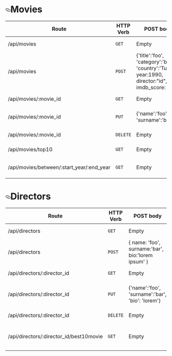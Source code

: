 <h1><a id="user-content-movies" class="anchor" aria-hidden="true" href="#movies"><svg class="octicon octicon-link" viewBox="0 0 16 16" version="1.1" width="16" height="16" aria-hidden="true"><path fill-rule="evenodd" d="M4 9h1v1H4c-1.5 0-3-1.69-3-3.5S2.55 3 4 3h4c1.45 0 3 1.69 3 3.5 0 1.41-.91 2.72-2 3.25V8.59c.58-.45 1-1.27 1-2.09C10 5.22 8.98 4 8 4H4c-.98 0-2 1.22-2 2.5S3 9 4 9zm9-3h-1v1h1c1 0 2 1.22 2 2.5S13.98 12 13 12H9c-.98 0-2-1.22-2-2.5 0-.83.42-1.64 1-2.09V6.25c-1.09.53-2 1.84-2 3.25C6 11.31 7.55 13 9 13h4c1.45 0 3-1.69 3-3.5S14.5 6 13 6z"></path></svg></a>Movies</h1>
<table>
<thead>
<tr>
<th>Route</th>
<th>HTTP Verb</th>
<th>POST body</th>
<th>Description</th>
</tr>
</thead>
<tbody>
<tr>
<td>/api/movies</td>
<td><code>GET</code></td>
<td>Empty</td>
<td>List all movies.</td>
</tr>
<tr>
<td>/api/movies</td>
<td><code>POST</code></td>
<td>{'title':'foo', 'category':'bar', 'country':'Turkey', year:1990, director:"id", imdb_score: 9.7 }</td>
<td>Create a new movie.</td>
</tr>
<tr>
<td>/api/movies/:movie_id</td>
<td><code>GET</code></td>
<td>Empty</td>
<td>Get a movie.</td>
</tr>
<tr>
<td>/api/movies/:movie_id</td>
<td><code>PUT</code></td>
<td>{'name':'foo', 'surname':'bar'}</td>
<td>Update a movie with new info.</td>
</tr>
<tr>
<td>/api/movies/:movie_id</td>
<td><code>DELETE</code></td>
<td>Empty</td>
<td>Delete a movie.</td>
</tr>
<tr>
<td>/api/movies/top10</td>
<td><code>GET</code></td>
<td>Empty</td>
<td>Get the top 10 movies.</td>
</tr>
<tr>
<td>/api/movies/between/:start_year/:end_year</td>
<td><code>GET</code></td>
<td>Empty</td>
<td>Movies between two dates.</td>
</tr>
</tbody>
</table>

<h1><a id="user-content-directors" class="anchor" aria-hidden="true" href="#directors"><svg class="octicon octicon-link" viewBox="0 0 16 16" version="1.1" width="16" height="16" aria-hidden="true"><path fill-rule="evenodd" d="M4 9h1v1H4c-1.5 0-3-1.69-3-3.5S2.55 3 4 3h4c1.45 0 3 1.69 3 3.5 0 1.41-.91 2.72-2 3.25V8.59c.58-.45 1-1.27 1-2.09C10 5.22 8.98 4 8 4H4c-.98 0-2 1.22-2 2.5S3 9 4 9zm9-3h-1v1h1c1 0 2 1.22 2 2.5S13.98 12 13 12H9c-.98 0-2-1.22-2-2.5 0-.83.42-1.64 1-2.09V6.25c-1.09.53-2 1.84-2 3.25C6 11.31 7.55 13 9 13h4c1.45 0 3-1.69 3-3.5S14.5 6 13 6z"></path></svg></a>Directors</h1>
<table>
<thead>
<tr>
<th>Route</th>
<th>HTTP Verb</th>
<th>POST body</th>
<th>Description</th>
</tr>
</thead>
<tbody>
<tr>
<td>/api/directors</td>
<td><code>GET</code></td>
<td>Empty</td>
<td>List all directors.</td>
</tr>
<tr>
<td>/api/directors</td>
<td><code>POST</code></td>
<td>{ name: 'foo', surname:'bar', bio:'lorem ipsum' }</td>
<td>Create a new director.</td>
</tr>
<tr>
<td>/api/directors/:director_id</td>
<td><code>GET</code></td>
<td>Empty</td>
<td>Get a director.</td>
</tr>
<tr>
<td>/api/directors/:director_id</td>
<td><code>PUT</code></td>
<td>{'name':'foo', 'surname':'bar', 'bio': 'lorem'}</td>
<td>Update a director with new info.</td>
</tr>
<tr>
<td>/api/directors/:director_id</td>
<td><code>DELETE</code></td>
<td>Empty</td>
<td>Delete a director.</td>
</tr>
<tr>
<td>/api/directors/:director_id/best10movie</td>
<td><code>GET</code></td>
<td>Empty</td>
<td>The director's top 10 films.</td>
</tr>
</tbody>
</table>
